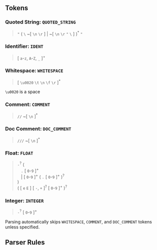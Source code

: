 ## Tokens

### Quoted String: `QUOTED_STRING`
> `"` ( `\` ~[ `\n` `\r` ] | ~[ `\n` `\r` `"` `\` ] )<sup>\*</sup> `"`

### Identifier: `IDENT`
> [ `a`-`z`, `A`-`Z`, `_` ]<sup>+</sup>

### Whitespace: `WHITESPACE`
> [ `\u0020` `\t` `\n` `\f` `\r` ]<sup>\*</sup>

`\u0020` is a space  
### Comment: `COMMENT`
> `//` ~[ `\n` ]<sup>\*</sup>

### Doc Comment: `DOC_COMMENT`
> `///` ~[ `\n` ]<sup>\*</sup>

### Float: `FLOAT`
> `-`<sup>?</sup> ( \
> &nbsp;&nbsp; `.` [ `0`-`9` ]<sup>+</sup>\
> &nbsp;&nbsp; | [ `0`-`9` ]<sup>+</sup> ( `.` [ `0`-`9` ]<sup>+</sup> )<sup>?</sup>\
> )\
> ( [ `e` `E` ] [ `-`, `+` ]<sup>?</sup> [ `0`-`9` ]<sup>+</sup> )<sup>?</sup>
### Integer: `INTEGER`
> `-`<sup>?</sup> [ `0`-`9` ]<sup>+</sup>
  
Parsing automatically skips `WHITESPACE`, `COMMENT`, and `DOC_COMMENT` tokens unless specified.

## Parser Rules
